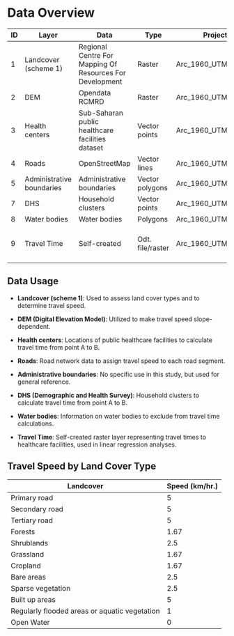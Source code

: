 # Data Overview

| ID | Layer                        | Data                                  | Type          | Projection          | Source                                                                                   |
|----|------------------------------|---------------------------------------|---------------|---------------------|------------------------------------------------------------------------------------------|
| 1  | Landcover (scheme 1)        | Regional Centre For Mapping Of Resources For Development  | Raster        | Arc_1960_UTM_Zone_35N | [Link](http://geoportal.rcmrd.org/layers/servir%3Auganda_sentinel2_lulc2016)         |
| 2  | DEM                          | Opendata RCMRD                        | Raster        | Arc_1960_UTM_Zone_35N | [Link](https://opendata.rcmrd.org/datasets/uganda-srtm-dem-30-meters)                |
| 3  | Health centers               | Sub-Saharan public healthcare facilities dataset | Vector points | Arc_1960_UTM_Zone_35N | [Link](https://doi.org/10.1038/s41597-019-0142-2)                                    |
| 4  | Roads                        | OpenStreetMap                         | Vector lines  | Arc_1960_UTM_Zone_35N | [Link](https://data.humdata.org/dataset/hotosm_uga_roads)                              |
| 5  | Administrative boundaries    | Administrative boundaries             | Vector polygons | Arc_1960_UTM_Zone_35N | [Link](https://data.humdata.org/dataset/cod-ab-uga?)                                  |
| 7  | DHS                          | Household clusters                    | Vector points | Arc_1960_UTM_Zone_35N | [Link](https://dhsprogram.com/pubs/pdf/FR333/FR333.pdf)                                |
| 8  | Water bodies                 | Water bodies                          | Polygons      | Arc_1960_UTM_Zone_35N | [Link](https://geoportal.icpac.net/layers/geonode:uga_water_areas_dcw)                |
| 9  | Travel Time                  | Self-created                          | Odt. file/raster        | Arc_1960_UTM_Zone_35N | [odt_file](https://github.com/RikLubbers/PhD-Code/blob/main/Study_1/Data_and_Documentation/Travel_time.ods), Raster upon request                                                                            |

## Data Usage

- **Landcover (scheme 1)**: Used to assess land cover types and to determine travel speed.

- **DEM (Digital Elevation Model)**: Utilized to make travel speed slope-dependent.

- **Health centers**: Locations of public healthcare facilities to calculate travel time from point A to B.

- **Roads**: Road network data to assign travel speed to each road segment.

- **Administrative boundaries**: No specific use in this study, but used for general reference.

- **DHS (Demographic and Health Survey)**: Household clusters to calculate travel time from point A to B.

- **Water bodies**: Information on water bodies to exclude from travel time calculations.

- **Travel Time**: Self-created raster layer representing travel times to healthcare facilities, used in linear regression analyses.

## Travel Speed by Land Cover Type

| Landcover                                            | Speed (km/hr.) |
|------------------------------------------------------|----------------|
| Primary road                                         | 5              |
| Secondary road                                       | 5              |
| Tertiary road                                       | 5              |
| Forests                                              | 1.67           |
| Shrublands                                           | 2.5            |
| Grassland                                            | 1.67           |
| Cropland                                             | 1.67           |
| Bare areas                                           | 2.5            |
| Sparse vegetation                                    | 2.5            |
| Built up areas                                       | 5              |
| Regularly flooded areas or aquatic vegetation       | 1              |
| Open Water                                           | 0              |
